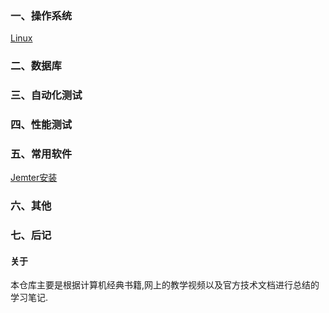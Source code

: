 ### 一、操作系统

[Linux](https://github.com/yjliu0808/Notebook/blob/master/docs/linux%E5%AD%A6%E4%B9%A0%E7%AC%94%E8%AE%B0.md)

### 二、数据库

### 三、自动化测试

### 四、性能测试

### 五、常用软件

[Jemter安装](https://github.com/yjliu0808/Notebook/blob/master/docs/jmeter%E5%AE%89%E8%A3%85.md)



### 六、其他

### 七、后记

#### 关于

本仓库主要是根据计算机经典书籍,网上的教学视频以及官方技术文档进行总结的学习笔记.

